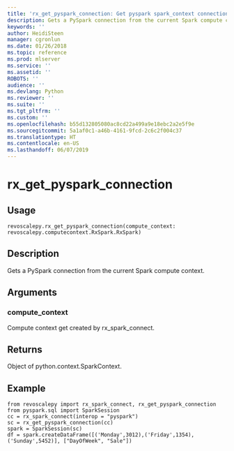 ```yaml
---
title: 'rx_get_pyspark_connection: Get pyspark spark_context connection from Spark compute context (revoscalepy)'
description: Gets a PySpark connection from the current Spark compute context.
keywords: ''
author: HeidiSteen
manager: cgronlun
ms.date: 01/26/2018
ms.topic: reference
ms.prod: mlserver
ms.service: ''
ms.assetid: ''
ROBOTS: ''
audience: ''
ms.devlang: Python
ms.reviewer: ''
ms.suite: ''
ms.tgt_pltfrm: ''
ms.custom: ''
ms.openlocfilehash: b55d132805080ac8cd22a499a9e18ebc2a2e5f9e
ms.sourcegitcommit: 5a1af0c1-a46b-4161-9fcd-2c6c2f004c37
ms.translationtype: HT
ms.contentlocale: en-US
ms.lasthandoff: 06/07/2019
---
```

# <a name="rxgetpysparkconnection"></a>rx_get_pyspark_connection


 


## <a name="usage"></a>Usage



```
revoscalepy.rx_get_pyspark_connection(compute_context: revoscalepy.computecontext.RxSpark.RxSpark)
```





## <a name="description"></a>Description

Gets a PySpark connection from the current Spark compute context.


## <a name="arguments"></a>Arguments


### <a name="computecontext"></a>compute_context

Compute context get created by rx_spark_connect.


## <a name="returns"></a>Returns

Object of python.context.SparkContext.


## <a name="example"></a>Example



```
from revoscalepy import rx_spark_connect, rx_get_pyspark_connection
from pyspark.sql import SparkSession
cc = rx_spark_connect(interop = "pyspark")
sc = rx_get_pyspark_connection(cc)
spark = SparkSession(sc)
df = spark.createDataFrame([('Monday',3012),('Friday',1354),('Sunday',5452)], ["DayOfWeek", "Sale"])
```

